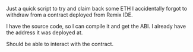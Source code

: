 Just a quick script to try and claim back some ETH I accidentally forgot to withdraw from a contract deployed from Remix IDE.

I have the source code, so I can compile it and get the ABI. 
I already have the address it was deployed at.

Should be able to interact with the contract.